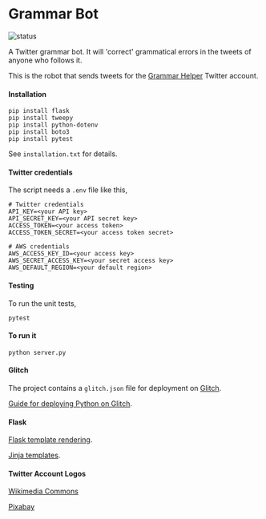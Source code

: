 # Grammar Bot
![status](https://img.shields.io/badge/status-ready%20to%20use-green)

A Twitter grammar bot. It will 'correct' grammatical errors in the tweets of anyone who follows it.

This is the robot that sends tweets for the [Grammar Helper](https://twitter.com/HelperGrammar) Twitter account.

#### Installation
```
pip install flask
pip install tweepy
pip install python-dotenv
pip install boto3
pip install pytest
```
See `installation.txt` for details.

#### Twitter credentials
The script needs a `.env` file like this,
```
# Twitter credentials
API_KEY=<your API key>
API_SECRET_KEY=<your API secret key>
ACCESS_TOKEN=<your access token>
ACCESS_TOKEN_SECRET=<your access token secret>

# AWS credentials
AWS_ACCESS_KEY_ID=<your access key>
AWS_SECRET_ACCESS_KEY=<your secret access key>
AWS_DEFAULT_REGION=<your default region>
```

#### Testing
To run the unit tests,
```
pytest
```

#### To run it
```
python server.py
```

#### Glitch
The project contains a `glitch.json` file for deployment on [Glitch](https://glitch.com/).

[Guide for deploying Python on Glitch](https://pythonprogramming.altervista.org/flask-and-python-3-on-glitch-in-a-couple-of-lines/).

#### Flask
[Flask template rendering](https://flask.palletsprojects.com/en/1.1.x/quickstart/#rendering-templates).

[Jinja templates](https://jinja.palletsprojects.com/en/2.11.x/templates/).

#### Twitter Account Logos
[Wikimedia Commons](https://commons.wikimedia.org/wiki/File:Grammar_Nazi_Icon.svg)

[Pixabay](https://pixabay.com/illustrations/language-learning-grammar-word-cloud-4647558/)
